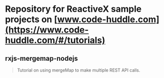 # Repository for ReactiveX sample projects on [www.code-huddle.com](https://www.code-huddle.com/#/tutorials)

## rxjs-mergemap-nodejs

> Tutorial on using mergeMap to make multiple REST API calls.
